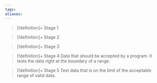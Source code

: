 ```yaml
---
tags:
aliases:
---
```


> [!definition]+ Stage 1
>

> [!definition]+ Stage 2
>

> [!definition]+ Stage 3
>

> [!definition]+ Stage 4
> Data that should be accepted by a program. It tests the data right at the boundary of a range.

> [!definition]+ Stage 5
> Test data that is on the limit of the acceptable range of valid data.



